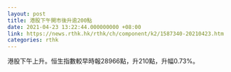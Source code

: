 ```yaml
---
layout: post
title: 港股下午開市後升逾200點
date: 2021-04-23 13:22:44.000000000 +08:00
link: https://news.rthk.hk/rthk/ch/component/k2/1587340-20210423.htm
categories: rthk
---
```


港股下午上升。恒生指數較早時報28966點，升210點，升幅0.73%。

